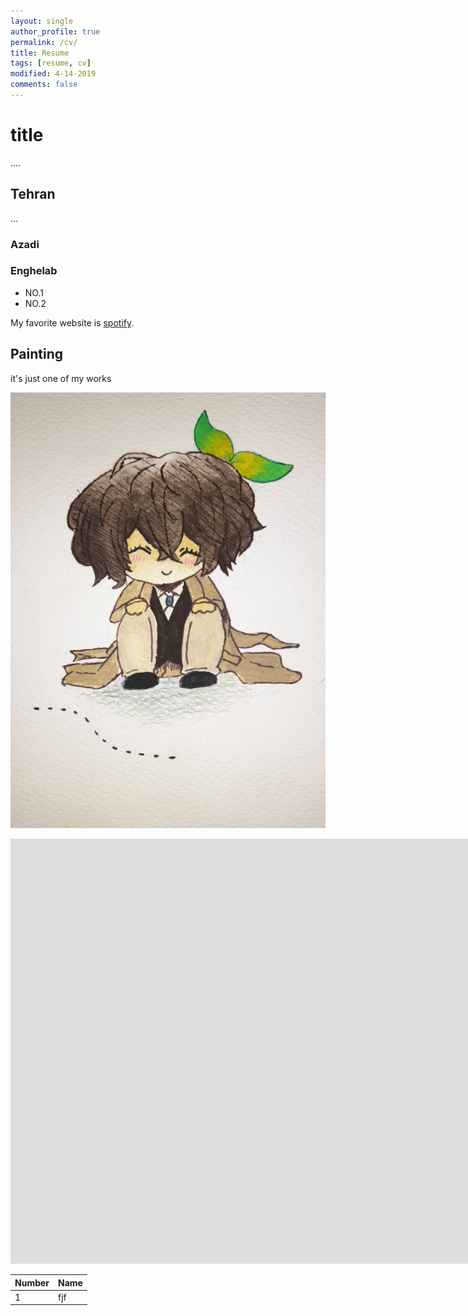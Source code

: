 ```yaml
---
layout: single
author_profile: true
permalink: /cv/
title: Resume
tags: [resume, cv]
modified: 4-14-2019
comments: false
---
```



# title

....

## Tehran
...

### Azadi
### Enghelab

- NO.1
- NO.2

My favorite website is [spotify](http://www.spotify.com).


## Painting
it's just one of my works

![Painting](/assets/images/photo.jpg)


<iframe width="1691" height="680" src="https://www.youtube.com/embed/LOTtWzX3Wp4" title="The STRANGE Reason He's The World's Best Climber" frameborder="0" allow="accelerometer; autoplay; clipboard-write; encrypted-media; gyroscope; picture-in-picture" allowfullscreen></iframe>


|  Number | Name |
|---------|------|
|1        | fjf  |
